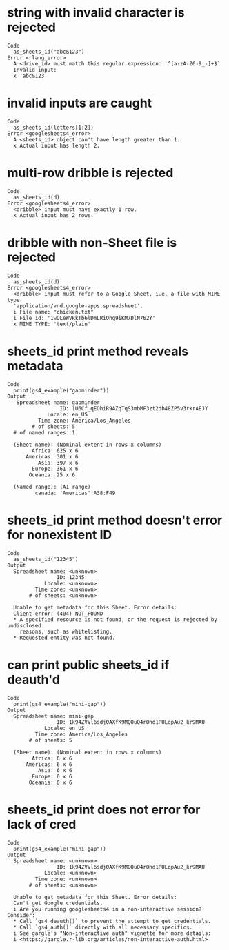 # string with invalid character is rejected

    Code
      as_sheets_id("abc&123")
    Error <rlang_error>
      A <drive_id> must match this regular expression: `^[a-zA-Z0-9_-]+$`
      Invalid input:
      x 'abc&123'

# invalid inputs are caught

    Code
      as_sheets_id(letters[1:2])
    Error <googlesheets4_error>
      A <sheets_id> object can't have length greater than 1.
      x Actual input has length 2.

# multi-row dribble is rejected

    Code
      as_sheets_id(d)
    Error <googlesheets4_error>
      <dribble> input must have exactly 1 row.
      x Actual input has 2 rows.

# dribble with non-Sheet file is rejected

    Code
      as_sheets_id(d)
    Error <googlesheets4_error>
      <dribble> input must refer to a Google Sheet, i.e. a file with MIME type
      'application/vnd.google-apps.spreadsheet'.
      i File name: "chicken.txt"
      i File id: '1wOLeWVRkTb6lDmLRiOhg9iKM7DlN762Y'
      x MIME TYPE: 'text/plain'

# sheets_id print method reveals metadata

    Code
      print(gs4_example("gapminder"))
    Output
       Spreadsheet name: gapminder
                     ID: 1U6Cf_qEOhiR9AZqTqS3mbMF3zt2db48ZP5v3rkrAEJY
                 Locale: en_US
              Time zone: America/Los_Angeles
            # of sheets: 5
      # of named ranges: 1
      
      (Sheet name): (Nominal extent in rows x columns)
            Africa: 625 x 6
          Americas: 301 x 6
              Asia: 397 x 6
            Europe: 361 x 6
           Oceania: 25 x 6
      
      (Named range): (A1 range)        
             canada: 'Americas'!A38:F49

# sheets_id print method doesn't error for nonexistent ID

    Code
      as_sheets_id("12345")
    Output
      Spreadsheet name: <unknown>
                    ID: 12345
                Locale: <unknown>
             Time zone: <unknown>
           # of sheets: <unknown>
      
      Unable to get metadata for this Sheet. Error details:
      Client error: (404) NOT_FOUND
      * A specified resource is not found, or the request is rejected by undisclosed
        reasons, such as whitelisting.
      * Requested entity was not found.

# can print public sheets_id if deauth'd

    Code
      print(gs4_example("mini-gap"))
    Output
      Spreadsheet name: mini-gap
                    ID: 1k94ZVVl6sdj0AXfK9MQOuQ4rOhd1PULqpAu2_kr9MAU
                Locale: en_US
             Time zone: America/Los_Angeles
           # of sheets: 5
      
      (Sheet name): (Nominal extent in rows x columns)
            Africa: 6 x 6
          Americas: 6 x 6
              Asia: 6 x 6
            Europe: 6 x 6
           Oceania: 6 x 6

# sheets_id print does not error for lack of cred

    Code
      print(gs4_example("mini-gap"))
    Output
      Spreadsheet name: <unknown>
                    ID: 1k94ZVVl6sdj0AXfK9MQOuQ4rOhd1PULqpAu2_kr9MAU
                Locale: <unknown>
             Time zone: <unknown>
           # of sheets: <unknown>
      
      Unable to get metadata for this Sheet. Error details:
      Can't get Google credentials.
      i Are you running googlesheets4 in a non-interactive session? Consider:
      * Call `gs4_deauth()` to prevent the attempt to get credentials.
      * Call `gs4_auth()` directly with all necessary specifics.
      i See gargle's "Non-interactive auth" vignette for more details:
      i <https://gargle.r-lib.org/articles/non-interactive-auth.html>

